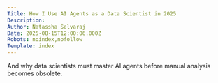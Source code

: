 ```yaml
---
Title: How I Use AI Agents as a Data Scientist in 2025
Description: 
Author: Natassha Selvaraj
Date: 2025-08-15T12:00:06.000Z
Robots: noindex,nofollow
Template: index
---
```

And why data scientists must master AI agents before manual analysis becomes obsolete.